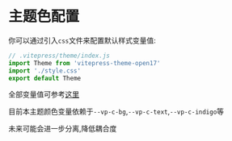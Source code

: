 # 主题色配置

你可以通过引入`css`文件来配置默认样式变量值:

```js
// .vitepress/theme/index.js
import Theme from 'vitepress-theme-open17'
import './style.css'
export default Theme
```

全部变量值可参考[这里](https://github.com/vuejs/vitepress/blob/main/src/client/theme-default/styles/vars.css)

目前本主题颜色变量依赖于`--vp-c-bg`,`--vp-c-text`,`--vp-c-indigo`等

未来可能会进一步分离,降低耦合度

